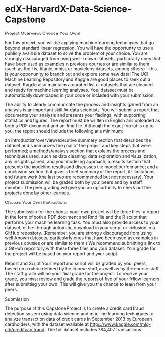 # edX-HarvardX-Data-Science-Capstone
Project Overview: Choose Your Own!

For this project, you will be applying machine learning techniques that go beyond standard linear regression. You will have the opportunity to use a publicly available dataset to solve the problem of your choice. You are strongly discouraged from using well-known datasets, particularly ones that have been used as examples in previous courses or are similar to them (such as the iris, titanic, mnist, or movielens datasets, among others) - this is your opportunity to branch out and explore some new data! The UCI Machine Learning Repository and Kaggle are good places to seek out a dataset. Kaggle also maintains a curated list of datasets that are cleaned and ready for machine learning analyses. Your dataset must be automatically downloaded in your code or included with your submission. 

The ability to clearly communicate the process and insights gained from an analysis is an important skill for data scientists. You will submit a report that documents your analysis and presents your findings, with supporting statistics and figures. The report must be written in English and uploaded as both a PDF document and an Rmd file. Although the exact format is up to you, the report should include the following at a minimum:

an introduction/overview/executive summary section that describes the dataset and summarizes the goal of the project and key steps that were performed;
a methods/analysis section that explains the process and techniques used, such as data cleaning, data exploration and visualization, any insights gained, and your modeling approach;
a results section that presents the modeling results and discusses the model performance; and
a conclusion section that gives a brief summary of the report, its limitations, and future work (the last two are recommended but not necessary).
Your project submission will be graded both by your peers and by a staff member. The peer grading will give you an opportunity to check out the projects done by other learners.


Choose Your Own Instructions

The submission for the choose-your-own project will be three files: a report in the form of both a PDF document and Rmd file and the R script that performs your machine learning task. You must also provide access to your dataset, either through automatic download in your script or inclusion in a GitHub repository. (Remember, you are strongly discouraged from using well-known datasets, particularly ones that have been used as examples in previous courses or are similar to them.) We recommend submitting a link to a GitHub repository with these three files and your dataset. Your grade for the project will be based on your report and your script.

Report and Script
Your report and script will be graded by your peers, based on a rubric defined by the course staff, as well as by the course staff. The staff grade will be your final grade for the project. To receive your grade, you must review and grade the reports of five of your fellow learners after submitting your own. This will give you the chance to learn from your peers.

Submission

The purpose of this Capstone Project is to create a credit card fraud detection system using data science and machine learning techniques to analyze transaction data of credit cards in September 2013 by European cardholders, with the dataset available at https://www.kaggle.com/mlg-ulb/creditcardfraud. The full dataset includes 284,407 transactions.
